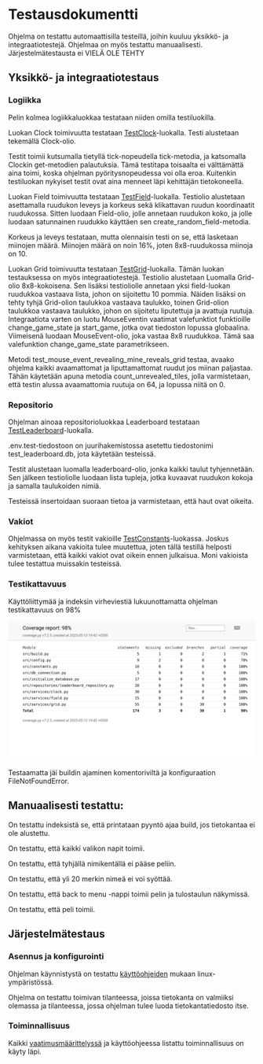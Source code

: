 # Testausdokumentti

Ohjelma on testattu automaattisilla testeillä, joihin kuuluu yksikkö- ja integraatiotestejä. Ohjelmaa on myös testattu manuaalisesti. Järjestelmätestausta ei VIELÄ OLE TEHTY

## Yksikkö- ja integraatiotestaus

### Logiikka

Pelin kolmea logiikkaluokkaa testataan niiden omilla testiluokilla.

Luokan Clock toimivuutta testataan [TestClock](https://github.com/thefakejj/Minesweeper/blob/main/src/tests/services/clock_test.py)-luokalla. Testi alustetaan tekemällä Clock-olio.

Testit toimii kutsumalla tietyllä tick-nopeudella tick-metodia, ja katsomalla Clockin get-metodien palautuksia. Tämä testitapa toisaalta ei välttämättä aina toimi, koska ohjelman pyöritysnopeudessa voi olla eroa. Kuitenkin testiluokan nykyiset testit ovat aina menneet läpi kehittäjän tietokoneella. 

Luokan Field toimivuutta testataan [TestField](https://github.com/thefakejj/Minesweeper/blob/main/src/tests/services/field_test.py)-luokalla. Testiolio alustetaan asettamalla ruudukon leveys ja korkeus sekä klikattavan ruudun koordinaatit ruudukossa. Sitten luodaan Field-olio, jolle annetaan ruudukon koko, ja jolle luodaan satunnainen ruudukko käyttäen sen create_random_field-metodia.

Korkeus ja leveys testataan, mutta olennaisin testi on se, että lasketaan miinojen määrä. Miinojen määrä on noin 16%, joten 8x8-ruudukossa miinoja on 10.

Luokan Grid toimivuutta testataan [TestGrid](https://github.com/thefakejj/Minesweeper/blob/main/src/tests/services/grid_test.py)-luokalla. Tämän luokan testauksessa on myös integraatiotestejä. Testiolio alustetaan Luomalla Grid-olio 8x8-kokoisena. Sen lisäksi testioliolle annetaan yksi field-luokan ruudukkoa vastaava lista, johon on sijoitettu 10 pommia. Näiden lisäksi on tehty tyhjä Grid-olion taulukkoa vastaava taulukko, toinen Grid-olion taulukkoa vastaava taulukko, johon on sijoitetu liputettuja ja avattuja ruutuja. Integraatiota varten on luotu MouseEventin vaatimat valefunktiot funktioille change_game_state ja start_game, jotka ovat tiedoston lopussa globaalina. Viimeisenä luodaan MouseEvent-olio, joka vastaa 8x8 ruudukkoa. Tämä saa valefunktion change_game_state parametrikseen.

Metodi test_mouse_event_revealing_mine_reveals_grid testaa, avaako ohjelma kaikki avaamattomat ja liputtamattomat ruudut jos miinan paljastaa. Tähän käytetään apuna metodia count_unrevealed_tiles, jolla varmistetaan, että testin alussa avaamattomia ruutuja on 64, ja lopussa niitä on 0.

### Repositorio

Ohjelman ainoaa repositorioluokkaa Leaderboard testataan [TestLeaderboard](https://github.com/thefakejj/Minesweeper/blob/main/src/tests/repositories/leaderboard_repository_test.py)-luokalla.

.env.test-tiedostoon on juurihakemistossa asetettu tiedostonimi test_leaderboard.db, jota käytetään testeissä.

Testit alustetaan luomalla leaderboard-olio, jonka kaikki taulut tyhjennetään. Sen jälkeen testioliolle luodaan lista tupleja, jotka kuvaavat ruudukon kokoja ja samalla taulukoiden nimiä.

Testeissä insertoidaan suoraan tietoa ja varmistetaan, että haut ovat oikeita.

### Vakiot

Ohjelmassa on myös testit vakioille [TestConstants](https://github.com/thefakejj/Minesweeper/blob/main/src/tests/other/constants_test.py)-luokassa. Joskus kehityksen aikana vakioita tulee muutettua, joten tällä testillä helposti varmistetaan, että kaikki vakiot ovat oikein ennen julkaisua. Moni vakioista tulee testattua muissakin testeissä.

### Testikattavuus

Käyttöliittymää ja indeksin virheviestiä lukuunottamatta ohjelman testikattavuus on 98%

![Testikattavuus](./kuvat/testikattavuus.png)

Testaamatta jäi buildin ajaminen komentoriviltä ja konfiguraation FileNotFoundError.

## Manuaalisesti testattu:

On testattu indeksistä se, että printataan pyyntö ajaa build, jos tietokantaa ei ole alustettu.

On testattu, että kaikki valikon napit toimii.

On testattu, että tyhjällä nimikentällä ei pääse peliin.

On testattu, että yli 20 merkin nimeä ei voi syöttää.

On testattu, että back to menu -nappi toimii pelin ja tulostaulun näkymissä.

On testattu, että peli toimii.

## Järjestelmätestaus

### Asennus ja konfigurointi

Ohjelman käynnistystä on testattu [käyttöohjeiden](https://github.com/thefakejj/Minesweeper/blob/main/documentation/kayttoohje.md) mukaan linux-ympäristössä.

Ohjelma on testattu toimivan tilanteessa, joissa tietokanta on valmiiksi olemassa ja tilanteessa, jossa ohjelman tulee luoda tietokantatiedosto itse.

### Toiminnallisuus

Kaikki [vaatimusmäärittelyssä](https://github.com/thefakejj/Minesweeper/blob/main/documentation/vaatimusmaarittely.md) ja käyttöohjeessa listattu toiminnallisuus on käyty läpi.
